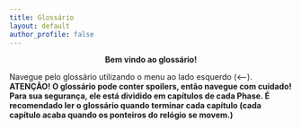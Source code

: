 ```yaml
---
title: Glossário
layout: default
author_profile: false
---
```


<p align=center><b>Bem vindo ao glossário!</b></p>

Navegue pelo glossário utilizando o menu ao lado esquerdo (<--). 
**ATENÇÃO! O glossário pode conter spoilers, então navegue com cuidado! Para sua segurança, ele está dividido em capítulos de cada Phase. É recomendado ler o glossário quando terminar cada capítulo (cada capítulo acaba quando os ponteiros do relógio se movem.)**
